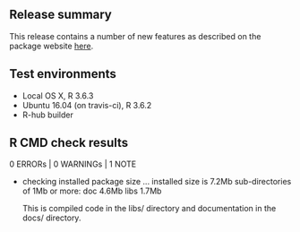 ## Release summary
This release contains a number of new features as described on the package 
website [here](https://hesim-dev.github.io/hesim/dev/news/index.html).

## Test environments
* Local OS X, R 3.6.3
* Ubuntu 16.04 (on travis-ci), R 3.6.2
* R-hub builder

## R CMD check results
0 ERRORs | 0 WARNINGs | 1 NOTE

* checking installed package size ...
    installed size is  7.2Mb
    sub-directories of 1Mb or more:
      doc    4.6Mb
      libs   1.7Mb
      
  This is compiled code in the libs/ directory and documentation in the docs/ directory. 
